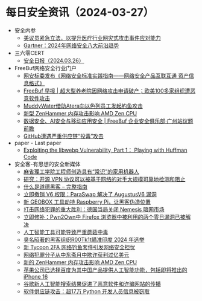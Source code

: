 # 每日安全资讯（2024-03-27）

- 安全内参
  - [美议员紧急立法，以提升医疗行业网灾式攻击事件应对能力](https://mp.weixin.qq.com/s?__biz=MzI4NDY2MDMwMw==&mid=2247511290&idx=1&sn=dfb1613f65527155a5f8fb6ebeccb232&chksm=ebfaebdadc8d62cc3f76aa65c1f19e95a90147150e61095271223ae94f5f5745a8f4f55d55d4&scene=58&subscene=0#rd)
  - [Gartner：2024年网络安全八大前沿趋势](https://mp.weixin.qq.com/s?__biz=MzI4NDY2MDMwMw==&mid=2247511290&idx=2&sn=202792f412b56b9886078b67490393c5&chksm=ebfaebdadc8d62cca21880cfe19ffbf6322d93dbd60316bdabcdfab26954d64d065174af5b40&scene=58&subscene=0#rd)
- 三六零CERT
  - [安全日报（2024.03.26）](https://mp.weixin.qq.com/s?__biz=MzU5MjEzOTM3NA==&mid=2247505657&idx=1&sn=4a6d8e4e20cce11b11d274c0bfd22859&chksm=fe26d3f8c9515aee36cb7bca87afb62c46fa8ce27f51804fed3d3382506587a0eed465f4d926&scene=58&subscene=0#rd)
- FreeBuf网络安全行业门户
  - [网安标委发布《网络安全标准实践指南——网络安全产品互联互通 资产信息格式》](https://www.freebuf.com/articles/396002.html)
  - [FreeBuf 早报 | 超大型养老院因网络攻击申请破产；欧美100多家组织遭恶意软件攻击](https://www.freebuf.com/news/395990.html)
  - [MuddyWater借助Atera向以色列员工发起钓鱼攻击](https://www.freebuf.com/news/395927.html)
  - [新型 ZenHammer 内存攻击影响 AMD Zen CPU](https://www.freebuf.com/news/395926.html)
  - [数据安全、AI安全与移动应用安全 | FreeBuf 企业安全俱乐部·广州站议题前瞻](https://www.freebuf.com/articles/395889.html)
  - [GitHub遭遇严重供应链“投毒”攻击](https://www.freebuf.com/news/395869.html)
- paper - Last paper
  - [Exploiting the libwebp Vulnerability, Part 1： Playing with Huffman Code](https://paper.seebug.org/3135/)
- 安全客-有思想的安全新媒体
  - [麻省理工学院工程师创造具有“常识”的家用机器人](https://www.anquanke.com/post/id/294375)
  - [研究：开源 VPN 协议可以被基于网络的对手大规模可靠地检测和阻止](https://www.anquanke.com/post/id/294372)
  - [什么是道德黑客 – 完整指南](https://www.anquanke.com/post/id/294369)
  - [立即撤销 V6 权限：ParaSwap 解决了 AugustusV6 漏洞](https://www.anquanke.com/post/id/294367)
  - [新 GEOBOX 工具劫持 Raspberry Pi，让黑客伪造位置](https://www.anquanke.com/post/id/294364)
  - [打击网络犯罪的重大胜利：德国当局关闭 Nemesis 暗网市场](https://www.anquanke.com/post/id/294357)
  - [立即修补：Pwn2Own中 Firefox 浏览器中被利用的两个零日漏洞已被解决](https://www.anquanke.com/post/id/294359)
  - [人工智能工具可能导致严重蘑菇中毒](https://www.anquanke.com/post/id/294356)
  - [臭名昭著的黑客组织R00Tk1t瞄准印度 2024 年选举](https://www.anquanke.com/post/id/294350)
  - [新 Tycoon 2FA 网络钓鱼套件引发网络安全担忧](https://www.anquanke.com/post/id/294349)
  - [网络犯罪分子从中东斋月中欺诈获利过亿美元](https://www.anquanke.com/post/id/294344)
  - [新的 ZenHammer 内存攻击影响 AMD Zen CPU](https://www.anquanke.com/post/id/294343)
  - [苹果公司已选择百度为其中国产品提供人工智能功能，包括即将推出的 iPhone 16](https://www.anquanke.com/post/id/294338)
  - [谷歌新人工智能搜索结果促进了恶意软件和诈骗网站的传播](https://www.anquanke.com/post/id/294337)
  - [软件供应链攻击：超17万 Python 开发人员信息被窃取](https://www.anquanke.com/post/id/294329)
